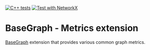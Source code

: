 [![C++ tests](https://github.com/BaseGraph/BaseGraphMetrics/actions/workflows/cpp_unit_tests.yml/badge.svg)](https://github.com/BaseGraph/BaseGraphMetrics/actions/workflows/cpp_unit_tests.yml)
[![Test with NetworkX](https://github.com/BaseGraph/BaseGraphMetrics/actions/workflows/compare_networkx.yml/badge.svg)](https://github.com/BaseGraph/BaseGraphMetrics/actions/workflows/compare_networkx.yml)

# BaseGraph - Metrics extension
[BaseGraph] extension that provides various common graph metrics.

[BaseGraph]: https://github.com/antoineallard/base_graph
